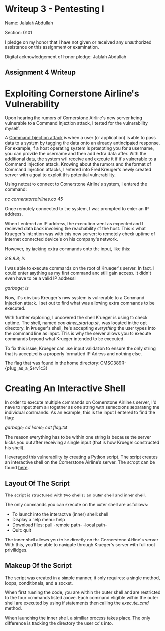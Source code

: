 Writeup 3 - Pentesting I
======

Name: Jalalah Abdullah

Section: 0101

I pledge on my honor that I have not given or received any unauthorized assistance on this assignment or examination.

Digital acknowledgement of honor pledge: Jalalah Abdullah

## Assignment 4 Writeup

# Exploiting Cornerstone Airline's Vulnerability 

Upon hearing the rumors of Cornerstone Airline's new server being vulnerable to a Command Injection attack, I tested for the vulnerability myself. 

A [Command Injection attack](https://www.netsparker.com/blog/web-security/command-injection-vulnerability/) is when a user (or application) is able to pass data to a system by tagging the data onto an already antincipated response. For example, if a host operating system is prompting you for a username, you can provide the username and then add extra data after. With the additional data, the system will receive and execute it if it's vulnerable to a Command Injection attack. Knowing about the rumors and the format of Command Injection attacks, I entered into Fred Kreuger's newly created server with a goal to exploit this potential vulnerability. 

Using netcat to connect to Cornerstone Airline's system, I entered the command: 

*nc cornerstoreairlines.co 45* 

Once remotely connected to the system, I was prompted to enter an IP address.

When I entered an IP address, the execution went as expected and I recieved data back involving the reachability of the host. This is what Krueger's intention was with this new server: to remotely check uptime of internet connected device's on his company's network.

However, by tacking extra commands onto the input, like this: 

*8.8.8.8; ls*

I was able to execute commands on the root of Krueger's server. In fact, I could enter anything as my first command and still gain access. It didn't even have to be a valid IP address!

*garbage; ls*

Now, it's obvious Kreuger's new system is vulnerable to a Command Injection attack. I set out to find what was allowing extra commands to be executed.

With further exploring, I uncovered the shell Krueger is using to check uptime. The shell, named *container_startup.sh*, was located in the opt directory. In Krueger's shell, he's accepting *everything* the user types into the command line as input. This is why the server allows you to execute commands beyond what Krueger intended to be executed.

To fix this issue, Krueger can use input validation to ensure the only string that is accepted is a properly formatted IP Adress and nothing else. 

The flag that was found in the home directory: CMSC389R-{p1ug_as_a_$erv1c3}

# Creating An Interactive Shell

In order to execute multiple commands on Cornerstone Airline's server, I'd have to input them all together as one string with semicolons separating the individual commands. As an example, this is the input I entered to find the flag: 

*garbage; cd home; cat flag.txt*

The reason everything has to be within one string is because the server kicks you out after receiving a single input (that is how Krueger constructed his shell).

I leveraged this vulnerability by creating a Python script. The script creates an interactive shell on the Cornerstone Airline's server. The scropt can be found [here](https://github.com/jalalah/389Rfall18/blob/master/week/4/shell.py).  

## Layout Of The Script

The script is structured with two shells: an outer shell and inner shell. 

The only commands you can execute on the outer shell are as follows:

* To launch into the interactive (inner) shell: shell 
* Display a help menu: help
* Download files: pull -remote path- -local path-
* Quit: quit

The inner shell allows you to be directly on the Cornerstone Airline's server. With this, you'll be able to navigate through Krueger's server with full root privilidges. 

## Makeup Of the Script

The script was created in a simple manner, it only requires: a single method, loops, conditionals, and a socket. 

When first running the code, you are within the outer shell and are restricted to the four commands listed above. Each command eligible within the outer shell are executed by using if statements then calling the *execute_cmd* method. 

When launching the inner shell, a similiar process takes place. The only difference is tracking the directory the user cd's into. 
